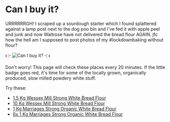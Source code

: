 # Can I buy it?

URRRRRRGH! I scraped up a sourdough starter which I found splattered against a lamp post next to the dog poo bin and I've fed it with apple peel and junk and now Waitrose have not delivered the bread flour AGAIN. jfc how the hell am I supposed to post photos of my #lockdownbaking without flour?

👉 ![Can I buy it?](https://github.com/appleton/can-i-buy-it/workflows/Can%20I%20buy%20it%3F/badge.svg) 👈

Don't worry! This page will check these places every 20 minutes. If the little badge goes red, it's time for some of the locally grown, organically produced, slow milled powdery white stuff.

Try these:

- [1.5 Kg Wessex Mill Strong White Bread Flour](https://www.wessexmill.co.uk/acatalog/Strong-White-Bread-Flour-1.5kg-X002S.html)
- [10 Kg Wessex Mill Strong White Bread Flour](https://www.wessexmill.co.uk/acatalog/Strong-White-Bread-Flour-10kg-X049.html)
- [1 Kg Marriages Strong Organic White Bread Flour](https://flour.co.uk/view/strong-organic-white)
- [6x 1 Kg Marriages Strong Organic White Bread Flour](https://flour.co.uk/view/strong-organic-white)
